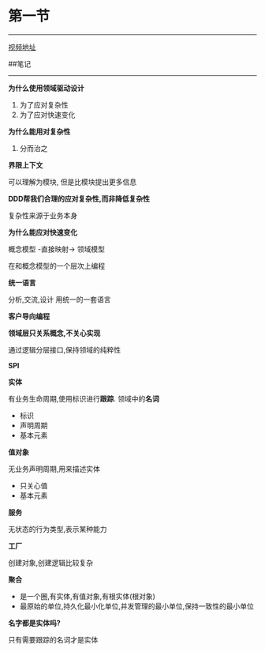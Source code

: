 # 第一节

---

[视频地址](http://v.youku.com/v_show/id_XNjA5NzcyOTYw.html?f=20013150)

##笔记

---

**为什么使用领域驱动设计**

1. 为了应对复杂性
2. 为了应对快速变化

**为什么能用对复杂性**

1. 分而治之

**界限上下文**

可以理解为模块, 但是比模块提出更多信息

**DDD帮我们合理的应对复杂性,而非降低复杂性**

复杂性来源于业务本身

**为什么能应对快速变化**

概念模型  -直接映射-> 领域模型

在和概念模型的一个层次上编程

**统一语言**

分析,交流,设计 用统一的一套语言

**客户导向编程**

**领域层只关系概念,不关心实现**

通过逻辑分层接口,保持领域的纯粹性

**SPI**


**实体**

有业务生命周期,使用标识进行**跟踪**. 领域中的**名词**

* 标识
* 声明周期
* 基本元素

**值对象**

无业务声明周期,用来描述实体

* 只关心值
* 基本元素

**服务**

无状态的行为类型,表示某种能力

**工厂**

创建对象,创建逻辑比较复杂


**聚合**

* 是一个圈,有实体,有值对象,有根实体(根对象)
* 最原始的单位,持久化最小化单位,并发管理的最小单位,保持一致性的最小单位


**名字都是实体吗?**

只有需要跟踪的名词才是实体









